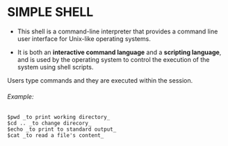 # SIMPLE SHELL

* This shell is a command-line interpreter that provides a command line user interface for Unix-like operating systems. 

* It is both an **interactive command language** and a **scripting language**, and is used by the operating system to control the execution of the system using shell scripts.

Users type commands and they are executed within the session.

###### Example:
~~~~
$pwd _to print working directory_
$cd .. _to change direcory_
$echo _to print to standard output_
$cat _to read a file's content_

~~~~
